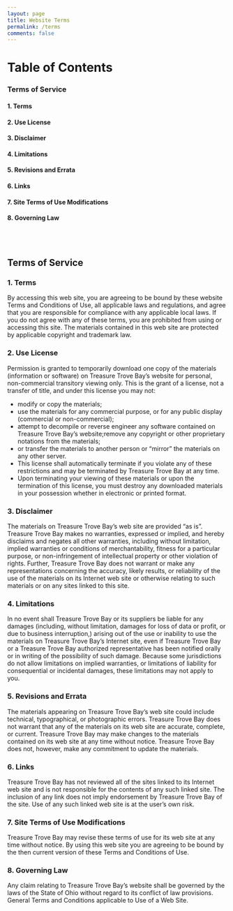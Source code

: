```yaml
---
layout: page
title: Website Terms
permalink: /terms
comments: false
---
```

# Table of Contents
### Terms of Service
#### 1. Terms
#### 2. Use License
#### 3. Disclaimer
#### 4. Limitations
#### 5. Revisions and Errata
#### 6. Links
#### 7. Site Terms of Use Modifications
#### 8. Governing Law

<br>
<br>

## Terms of Service

### 1. Terms
By accessing this web site, you are agreeing to be bound by these website Terms and Conditions of Use, all applicable laws and regulations, and agree that you are responsible for compliance with any applicable local laws. If you do not agree with any of these terms, you are prohibited from using or accessing this site. The materials contained in this web site are protected by applicable copyright and trademark law.

### 2. Use License
Permission is granted to temporarily download one copy of the materials (information or software) on Treasure Trove Bay’s website for personal, non-commercial transitory viewing only. This is the grant of a license, not a transfer of title, and under this license you may not:
* modify or copy the materials;
* use the materials for any commercial purpose, or for any public display (commercial or non-commercial);
* attempt to decompile or reverse engineer any software contained on Treasure Trove Bay’s website;remove any copyright or other proprietary notations from the materials;
* or transfer the materials to another person or “mirror” the materials on any other server.
* This license shall automatically terminate if you violate any of these restrictions and may be terminated by Treasure Trove Bay at any time.
* Upon terminating your viewing of these materials or upon the termination of this license, you must destroy any downloaded materials in your possession whether in electronic or printed format.

### 3. Disclaimer
The materials on Treasure Trove Bay’s web site are provided “as is”. Treasure Trove Bay makes no warranties, expressed or implied, and hereby disclaims and negates all other warranties, including without limitation, implied warranties or conditions of merchantability, fitness for a particular purpose, or non-infringement of intellectual property or other violation of rights. Further, Treasure Trove Bay does not warrant or make any representations concerning the accuracy, likely results, or reliability of the use of the materials on its Internet web site or otherwise relating to such materials or on any sites linked to this site.

### 4. Limitations
In no event shall Treasure Trove Bay or its suppliers be liable for any damages (including, without limitation, damages for loss of data or profit, or due to business interruption,) arising out of the use or inability to use the materials on Treasure Trove Bay’s Internet site, even if Treasure Trove Bay or a Treasure Trove Bay authorized representative has been notified orally or in writing of the possibility of such damage. Because some jurisdictions do not allow limitations on implied warranties, or limitations of liability for consequential or incidental damages, these limitations may not apply to you.

### 5. Revisions and Errata
The materials appearing on Treasure Trove Bay’s web site could include technical, typographical, or photographic errors. Treasure Trove Bay does not warrant that any of the materials on its web site are accurate, complete, or current. Treasure Trove Bay may make changes to the materials contained on its web site at any time without notice. Treasure Trove Bay does not, however, make any commitment to update the materials.

### 6. Links
Treasure Trove Bay has not reviewed all of the sites linked to its Internet web site and is not responsible for the contents of any such linked site. The inclusion of any link does not imply endorsement by Treasure Trove Bay of the site. Use of any such linked web site is at the user’s own risk.

### 7. Site Terms of Use Modifications
Treasure Trove Bay may revise these terms of use for its web site at any time without notice. By using this web site you are agreeing to be bound by the then current version of these Terms and Conditions of Use.

### 8. Governing Law
Any claim relating to Treasure Trove Bay’s website shall be governed by the laws of the State of Ohio without regard to its conflict of law provisions. General Terms and Conditions applicable to Use of a Web Site.


